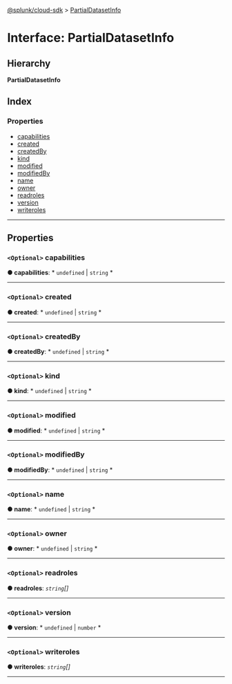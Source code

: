 [@splunk/cloud-sdk](../README.md) > [PartialDatasetInfo](../interfaces/partialdatasetinfo.md)

# Interface: PartialDatasetInfo

## Hierarchy

**PartialDatasetInfo**

## Index

### Properties

* [capabilities](partialdatasetinfo.md#capabilities)
* [created](partialdatasetinfo.md#created)
* [createdBy](partialdatasetinfo.md#createdby)
* [kind](partialdatasetinfo.md#kind)
* [modified](partialdatasetinfo.md#modified)
* [modifiedBy](partialdatasetinfo.md#modifiedby)
* [name](partialdatasetinfo.md#name)
* [owner](partialdatasetinfo.md#owner)
* [readroles](partialdatasetinfo.md#readroles)
* [version](partialdatasetinfo.md#version)
* [writeroles](partialdatasetinfo.md#writeroles)

---

## Properties

<a id="capabilities"></a>

### `<Optional>` capabilities

**● capabilities**: * `undefined` &#124; `string`
*

___
<a id="created"></a>

### `<Optional>` created

**● created**: * `undefined` &#124; `string`
*

___
<a id="createdby"></a>

### `<Optional>` createdBy

**● createdBy**: * `undefined` &#124; `string`
*

___
<a id="kind"></a>

### `<Optional>` kind

**● kind**: * `undefined` &#124; `string`
*

___
<a id="modified"></a>

### `<Optional>` modified

**● modified**: * `undefined` &#124; `string`
*

___
<a id="modifiedby"></a>

### `<Optional>` modifiedBy

**● modifiedBy**: * `undefined` &#124; `string`
*

___
<a id="name"></a>

### `<Optional>` name

**● name**: * `undefined` &#124; `string`
*

___
<a id="owner"></a>

### `<Optional>` owner

**● owner**: * `undefined` &#124; `string`
*

___
<a id="readroles"></a>

### `<Optional>` readroles

**● readroles**: *`string`[]*

___
<a id="version"></a>

### `<Optional>` version

**● version**: * `undefined` &#124; `number`
*

___
<a id="writeroles"></a>

### `<Optional>` writeroles

**● writeroles**: *`string`[]*

___

